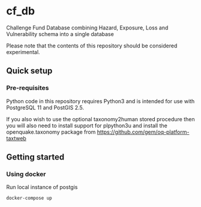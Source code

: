 # cf_db

Challenge Fund Database combining Hazard, Exposure, Loss and Vulnerability
schema into a single database

Please note that the contents of this repository should be considered
experimental.

## Quick setup

### Pre-requisites

Python code in this repository requires Python3 and is intended for use with
PostgreSQL 11 and PostGIS 2.5.

If you also wish to use the optional taxonomy2human stored procedure then you will
also need to install support for plpython3u and install the openquake.taxonomy
package from https://github.com/gem/oq-platform-taxtweb

## Getting started

### Using docker

Run local instance of postgis

```bash
docker-compose up
```
